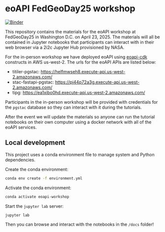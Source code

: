 # eoAPI FedGeoDay25 workshop

[![Binder](https://binder.opensci.2i2c.cloud/badge_logo.svg)](https://binder.opensci.2i2c.cloud/v2/gh/developmentseed/eoapi-fedgeoday25-workshop/v0.1?urlpath=%2Fdoc%2Ftree%2Fdocs%2F00-introduction.ipynb)

This repository contains the materials for the eoAPI workshop at FedGeoDay25 in Washington D.C. on April 23, 2025.
The materials will all be contained in Jupyter notebooks that participants can interact with in their web browser via a 2i2c Jupyter Hub provisioned by NASA.

For the in-person workshop we have deployed eoAPI using [eoapi-cdk]() constructs in AWS us-west-2. The urls for the eoAPI APIs are listed below:

- titiler-pgstac: <https://helfmwseh8.execute-api.us-west-2.amazonaws.com/>
- stac-fastapi-pgstac: <https://pj44p72a3g.execute-api.us-west-2.amazonaws.com/>
- tipg: <https://ea1xibo0hd.execute-api.us-west-2.amazonaws.com/>

Participants in the in-person workshop will be provided with credentials for the `pgstac` database so they can interact with it during the tutorials.

After the event we will update the materials so anyone can run the tutorial notebooks on their own computer using a docker network with all of the eoAPI services.

## Local development

This project uses a conda environment file to manage system and Python dependencies.

Create the conda environment:

```bash
conda env create -f environment.yml
```

Activate the conda environment:

```bash
conda activate eoapi-workshop 
```

Start the `jupyter lab` server:

```bash
jupyter lab
```

Then you can browse and interact with the notebooks in the `/docs` folder!

